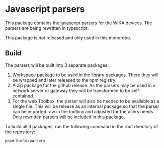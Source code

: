# Javascript parsers

This package contains the javascript parsers for the WIKA devices. The parsers are being rewritten in typescript.

This package is not released and only used in this monorepo.

## Build

The parsers will be built into 3 separate packages:
1. Workspace package to be used in the library packages. There they will be wrapped and later released to the npm registry.
2. A zip package for the github release. As the parsers may be used in a network server or gateway they will be transformed to be self-contained.
3. For the web Toolbox, the parser will also be needed to be available as a single file. This will be release as an internal package so that the parser can be imported raw in the toolbox and adjusted for the users needs. Only rewritten parsers will be included in this package.

To build all 3 packages, run the following command in the root directory of the repository:

```bash
pnpm build:parsers
```
